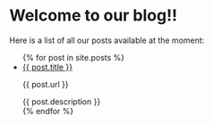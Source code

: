 # Welcome to our blog!!

Here is a list of all our posts available at the moment:
<ul>
  {% for post in site.posts %}
    <li>
      <a href="/github-pages-with-jekyll{{ post.url }}">{{ post.title }}</a><br/>
      <p>{{ post.url }}</p>
      {{ post.description }}
</li>
  {% endfor %}
</ul>
